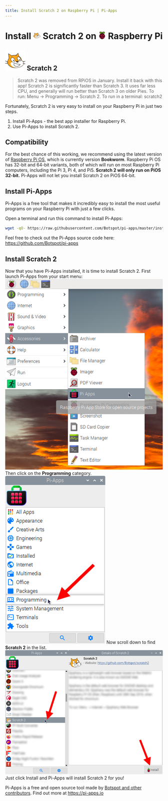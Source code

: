 ```yaml
---
title: Install Scratch 2 on Raspberry Pi | Pi-Apps
---
```

<div class="simple-install-content content">

# Install <img src="/img/app-icons/Scratch 2/icon-64.png" height=24> Scratch 2 on <img src=/img/other-icons/raspberrypi-icon.svg height=24> Raspberry Pi

## <img src="/img/app-icons/Scratch 2/icon-64.png"> Scratch 2
> Scratch 2 was removed from RPiOS in January. Install it back with this app!
> Scratch 2 is significantly faster than Scratch 3. It uses far less CPU, and generally will run better than Scratch 3 on older Pies.
> To run: Menu -> Programming -> Scratch 2.
> To run in a terminal: scratch2

Fortunately, Scratch 2 is very easy to install on your Raspberry Pi in just two steps.
1. Install Pi-Apps - the best app installer for Raspberry Pi.
2. Use Pi-Apps to install Scratch 2.
</div>
<div class="simple-install-content content">

## Compatibility
For the best chance of this working, we recommend using the latest version of [Raspberry Pi OS](https://www.raspberrypi.com/software/), which is currently version **Bookworm**.
Raspberry Pi OS has 32-bit and 64-bit variants, both of which will run on most Raspberry Pi computers, including the Pi 3, Pi 4, and Pi5.
**Scratch 2 will only run on PiOS 32-bit.** Pi-Apps will not let you install Scratch 2 on PiOS 64-bit.
</div>
<div class="simple-install-content content">

## Install Pi-Apps

Pi-Apps is a free tool that makes it incredibly easy to install the most useful programs on your Raspberry Pi with just a few clicks.

Open a terminal and run this command to install Pi-Apps:
```bash
wget -qO- https://raw.githubusercontent.com/Botspot/pi-apps/master/install | bash
```
Feel free to check out the Pi-Apps source code here: https://github.com/Botspot/pi-apps
</div>
<div class="simple-install-content content">

## Install Scratch 2

Now that you have Pi-Apps installed, it is time to install Scratch 2.
First launch Pi-Apps from your start menu:
<img src="/img/start-menu.png">
Then click on the <b>Programming</b> category.
<img src="/img/category-selections/Programming.png">
Now scroll down to find <b>Scratch 2</b> in the list.
<img src="/img/app-icons/Scratch 2/app-selection.png">
Just click Install and Pi-Apps will install Scratch 2 for you!
</div>
<div class="simple-install-content content">

Pi-Apps is a free and open source tool made by [Botspot and other contributors](/about/#contributors). Find out more at https://pi-apps.io
</div>
